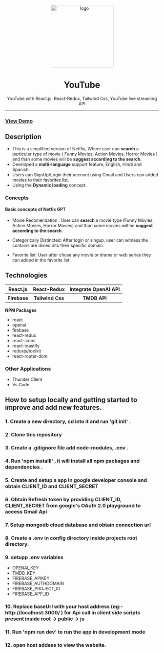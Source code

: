 <div align="center">

  <img src="https://feeds.abplive.com/onecms/images/uploaded-images/2022/01/31/0dfe05d1f843d2705c096b93ccb80e54_original.jpg?impolicy=abp_cdn&imwidth=650" alt="logo" width="205" height="auto" />

  <h1>YouTube</h1>
    <p>
 YouTube with React.js, React-Redux, Tailwind Css, YouTube live streaming API
  </p>

</div>

<hr>
<h3> <a href= "https://netflix-gpt-subha.netlify.app/" >View Demo</a> </h3>
<h2>Description</h2>

- This is a simplified version of Netflix, Where user can <b>search</b> a particuler type of movie ( Funny Movies, Action Movies, Horror Movies ) and than some
  movies will be <b>suggest according to the search. </b>
- Developed a <b>multi-language</b> support feature, English, Hindi and Spanish.
- Users can SignUp/Login their account using Gmail and Users can added movies to their favorites list.
- Using the <b>Dynamic loading</b> concept.

### Concepts

#### Basic concepts of Netfix GPT

- Movie Recomendation : User can <b>search</b> a movie type (Funny Movies, Action Movies, Horror Movies) and than some
  movies will be <b>suggest according to the search. </b>

- Categorically Distincted: After login or singup, user can witness the contains are divied into their specific domain.

- Favorite list: User after chose any movie or drama or web series they can added in the favorite list.

<h2>Technologies</h2>
<table>
      <tbody>
        <tr>
          <th>React.js</th>
           <th>React-Redux</th>
           <th>Integrate OpenAI API</th>
        </tr>
          <tr>
           <th>Firebase</th>
           <th>Tailwind Css</th>
           <th>TMDB API</th>
         </tr>
      </tbody>    
</table

### <b> NPM Packages </b>

- react
- openai
- firebase
- react-redux
- react-icons
- react-toastify
- reduxjs/toolkit
- react-router-dom

### Other Applications

- Thunder Client
- Vs Code

## How to setup locally and getting started to improve and add new features.

### 1. Create a new directory, cd into it and run 'git init' .

### 2. Clone this repository

### 3. Create a .gitignore file add node-modules, .env .

### 4. Run 'npm installl' , it will install all npm packages and dependencies .

### 5. Create and setup a app in google developer console and obtain CLIENT_ID and CLIENT_SECRET

### 6. Obtain Refresh token by providing CLIENT_ID, CLIENT_SECRET from google's OAuth 2.0 playground to access Gmail Api

### 7. Setup mongodb cloud database and obtain connection url

### 8. Create a .env in config directory inside projects root directory.

### 9. setupp .env variables

- OPENAI_KEY
- TMDB_KEY
- FIREBASE_APIKEY
- FIREBASE_AUTHDOMAIN
- FIREBASE_PROJECT_ID
- FIREBASE_APP_ID

### 10. Replace baseUrl with your host address (eg:- http://localhost:3000/ ) for Api call in client side scripts present inside root -> public -> js

### 11. Run 'npm run dev' to run the app in development mode

### 12. open host addess to view the website.
